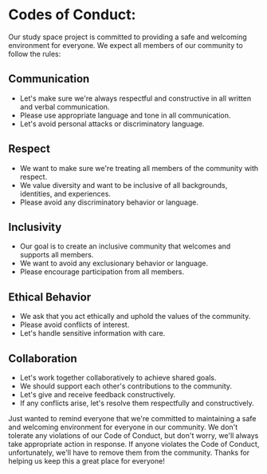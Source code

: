 # Codes of Conduct:	 
 Our study space project is committed to providing a safe and welcoming environment for everyone. We expect all members of our community to follow the rules: 

## Communication 
- Let's make sure we're always respectful and constructive in all written and verbal communication. 
- Please use appropriate language and tone in all communication. 
- Let's avoid personal attacks or discriminatory language. 

##  Respect 
- We want to make sure we're treating all members of the community with respect. 
- We value diversity and want to be inclusive of all backgrounds, identities, and experiences. 
- Please avoid any discriminatory behavior or language. 

## Inclusivity 
- Our goal is to create an inclusive community that welcomes and supports all members. 
- We want to avoid any exclusionary behavior or language. 
- Please encourage participation from all members. 

## Ethical Behavior 
- We ask that you act ethically and uphold the values of the community. 
- Please avoid conflicts of interest. 
- Let's handle sensitive information with care. 

## Collaboration 
- Let's work together collaboratively to achieve shared goals. 
- We should support each other's contributions to the community. 
- Let's give and receive feedback constructively. 
- If any conflicts arise, let's resolve them respectfully and constructively. 

Just wanted to remind everyone that we're committed to maintaining a safe and welcoming environment for everyone in our community. We don't tolerate any violations of our Code of Conduct, but don't worry, we'll always take appropriate action in response. If anyone violates the Code of Conduct, unfortunately, we'll have to remove them from the community. Thanks for helping us keep this a great place for everyone! 
